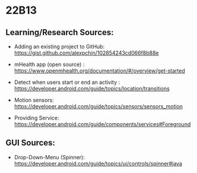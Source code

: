 # 22B13


## Learning/Research Sources:

- Adding an existing project to GitHub: https://gist.github.com/alexpchin/102854243cd066f8b88e

- mHealth app (open source) : https://www.openmhealth.org/documentation/#/overview/get-started

- Detect when users start or end an activity : https://developer.android.com/guide/topics/location/transitions

- Motion sensors: https://developer.android.com/guide/topics/sensors/sensors_motion

- Providing Service: https://developer.android.com/guide/components/services#Foreground


## GUI Sources:

- Drop-Down-Menu (Spinner): https://developer.android.com/guide/topics/ui/controls/spinner#java
